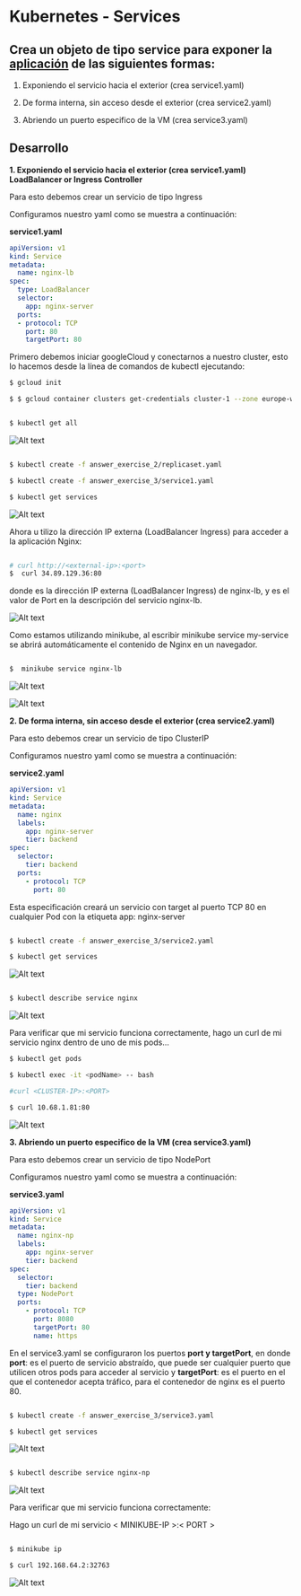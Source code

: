 # Kubernetes - Services
## Crea un objeto de tipo service para exponer la [aplicación](https://github.com/marbellacovino/kube-exercises/tree/main/hw-02/answer_exercise_2) de las siguientes formas:

1. Exponiendo el servicio hacia el exterior (crea service1.yaml)

2. De forma interna, sin acceso desde el exterior (crea service2.yaml)

3. Abriendo un puerto especifico de la VM (crea service3.yaml)

## Desarrollo

**1. Exponiendo el servicio hacia el exterior (crea service1.yaml) LoadBalancer or Ingress Controller**

Para esto debemos crear un servicio de tipo Ingress

Configuramos nuestro yaml como se muestra a continuación:

**service1.yaml**

```yaml
apiVersion: v1
kind: Service
metadata:
  name: nginx-lb
spec:
  type: LoadBalancer
  selector:
    app: nginx-server
  ports:
  - protocol: TCP
    port: 80
    targetPort: 80
```

Primero debemos iniciar googleCloud y conectarnos a nuestro cluster, esto lo hacemos desde la línea de comandos de kubectl ejecutando:

```sh
$ gcloud init

$ $ gcloud container clusters get-credentials cluster-1 --zone europe-west3-b --project kubernetes-hw02

```

```sh

$ kubectl get all 

```
![Alt text](https://github.com/marbellacovino/kube-exercises/blob/main/hw-02/images/service1.0.png  "Load Balancer Service")

```sh

$ kubectl create -f answer_exercise_2/replicaset.yaml

$ kubectl create -f answer_exercise_3/service1.yaml  

$ kubectl get services

```

![Alt text](https://github.com/marbellacovino/kube-exercises/blob/main/hw-02/images/service1.1.png  "Load Balancer Service")

Ahora u tilizo la dirección IP externa (LoadBalancer Ingress) para acceder a la aplicación Nginx:

```sh

# curl http://<external-ip>:<port>
$  curl 34.89.129.36:80

```
donde <external-ip> es la dirección IP externa (LoadBalancer Ingress) de nginx-lb, y <port> es el valor de Port en la descripción del servicio nginx-lb.

![Alt text](https://github.com/marbellacovino/kube-exercises/blob/main/hw-02/images/service1.2.png  "Load Balancer Service")

Como estamos utilizando minikube, al escribir minikube service my-service se abrirá automáticamente el contenido de Nginx en un navegador.

```sh

$  minikube service nginx-lb

```

![Alt text](https://github.com/marbellacovino/kube-exercises/blob/main/hw-02/images/service1.3.png  "Load Balancer Service")

![Alt text](https://github.com/marbellacovino/kube-exercises/blob/main/hw-02/images/service1.4.png  "Load Balancer Service")


**2. De forma interna, sin acceso desde el exterior (crea service2.yaml)**

Para esto debemos crear un servicio de tipo ClusterIP

Configuramos nuestro yaml como se muestra a continuación:

**service2.yaml**

```yaml
apiVersion: v1
kind: Service
metadata:
  name: nginx
  labels:
    app: nginx-server
    tier: backend
spec:
  selector:
    tier: backend
  ports:
    - protocol: TCP
      port: 80
```

Esta especificación creará un servicio con target al puerto TCP 80 en cualquier Pod con la etiqueta app: nginx-server

```sh

$ kubectl create -f answer_exercise_3/service2.yaml  

$ kubectl get services

```
![Alt text](https://github.com/marbellacovino/kube-exercises/blob/main/hw-02/images/services2.0.png  "ClusterIP Service")

```sh

$ kubectl describe service nginx

```

![Alt text](https://github.com/marbellacovino/kube-exercises/blob/main/hw-02/images/services2.1.png  "ClusterIP Service")

Para verificar que mi servicio funciona correctamente, hago un curl de mi servicio nginx dentro de uno de mis pods...

```sh
$ kubectl get pods 

$ kubectl exec -it <podName> -- bash

```

```sh
#curl <CLUSTER-IP>:<PORT> 

$ curl 10.68.1.81:80

```

![Alt text](https://github.com/marbellacovino/kube-exercises/blob/main/hw-02/images/services2.2.png  "ClusterIP Service")

**3. Abriendo un puerto especifico de la VM (crea service3.yaml)**

Para esto debemos crear un servicio de tipo NodePort

Configuramos nuestro yaml como se muestra a continuación:

**service3.yaml**

```yaml
apiVersion: v1
kind: Service
metadata:
  name: nginx-np
  labels:
    app: nginx-server
    tier: backend
spec:
  selector:
    tier: backend
  type: NodePort
  ports:
    - protocol: TCP
      port: 8080
      targetPort: 80
      name: https
```

En el service3.yaml se configuraron los puertos **port y targetPort**, en donde **port**: es el puerto de servicio abstraído, que puede ser cualquier puerto que utilicen otros pods para acceder al servicio y **targetPort**: es el puerto en el que el contenedor acepta tráfico, para el contenedor de nginx es el puerto 80.

```sh

$ kubectl create -f answer_exercise_3/service3.yaml  

$ kubectl get services

```
![Alt text](https://github.com/marbellacovino/kube-exercises/blob/main/hw-02/images/services3.1.png  "NodePort Service 1")

```sh

$ kubectl describe service nginx-np

```

![Alt text](https://github.com/marbellacovino/kube-exercises/blob/main/hw-02/images/services3.2.png  "NodePort Service 2")

Para verificar que mi servicio funciona correctamente:

Hago un curl de mi servicio < MINIKUBE-IP >:< PORT >

```sh

$ minikube ip

$ curl 192.168.64.2:32763

```


![Alt text](https://github.com/marbellacovino/kube-exercises/blob/main/hw-02/images/services3.3.png  "NodePort Service 3")